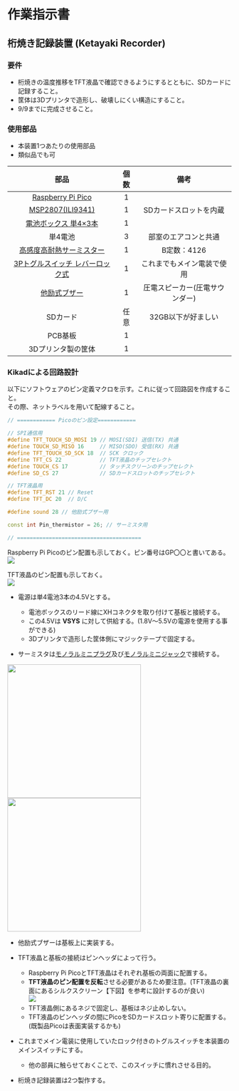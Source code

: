 # 作業指示書

## 桁焼き記録装置 (Ketayaki Recorder)

### 要件
- 桁焼きの温度推移をTFT液晶で確認できるようにするとともに、SDカードに記録すること。
- 筐体は3Dプリンタで造形し、破壊しにくい構造にすること。
- 9/9までに完成させること。

### 使用部品
- 本装置1つあたりの使用部品
- 類似品でも可

|部品|個数|備考|
|:--:|:--:|:--:|
|[Raspberry Pi Pico](https://akizukidenshi.com/catalog/g/g116132/)|1||
|[MSP2807(ILI9341)](https://akizukidenshi.com/catalog/g/g116265/)|1|SDカードスロットを内蔵|
|[電池ボックス 単4×3本](https://akizukidenshi.com/catalog/g/g103196/)|1||
|単4電池|3|部室のエアコンと共通|
|[高感度高耐熱サーミスター](https://akizukidenshi.com/catalog/g/g111896/)|1|B定数：4126|
|[3Pトグルスイッチ レバーロック式](https://akizukidenshi.com/catalog/g/g112710/)|1|これまでもメイン電装で使用|
|[他励式ブザー](https://akizukidenshi.com/catalog/g/g104118/)|1|圧電スピーカー(圧電サウンダー)|
|SDカード|任意|32GB以下が好ましい|
|PCB基板|1||
|3Dプリンタ製の筐体|1||

### Kikadによる回路設計
以下にソフトウェアのピン定義マクロを示す。これに従って回路図を作成すること。  
その際、ネットラベルを用いて配線すること。

```cpp
// ============ Picoのピン設定============

// SPI通信用
#define TFT_TOUCH_SD_MOSI 19 // MOSI(SDI) 送信(TX) 共通
#define TOUCH_SD_MISO 16     // MISO(SDO) 受信(RX) 共通
#define TFT_TOUCH_SD_SCK 18  // SCK クロック
#define TFT_CS 22            // TFT液晶のチップセレクト
#define TOUCH_CS 17          // タッチスクリーンのチップセレクト
#define SD_CS 27             // SDカードスロットのチップセレクト

// TFT液晶用
#define TFT_RST 21 // Reset 
#define TFT_DC 20  // D/C

#define sound 28 // 他励式ブザー用

const int Pin_thermistor = 26; // サーミスタ用

// =======================================
```

Raspberry Pi Picoのピン配置も示しておく。ピン番号はGP〇〇と書いてある。  
<img src="https://res.cloudinary.com/zenn/image/fetch/s--nzJFdVY2--/c_limit%2Cf_auto%2Cfl_progressive%2Cq_auto%2Cw_1200/https://storage.googleapis.com/zenn-user-upload/deployed-images/8f8bb113d297d40f9cb9f24d.png%3Fsha%3D4f37de9c32dbf24ed7731598711163e7c438f3ee">

TFT液晶のピン配置も示しておく。  
<img src="https://tamanegi-digick.com/wp-content/uploads/2024/05/ili9341_pin.jpg">

- 電源は単4電池3本の4.5Vとする。
  - 電池ボックスのリード線にXHコネクタを取り付けて基板と接続する。
  - この4.5Vは **VSYS** に対して供給する。(1.8V〜5.5Vの電源を使用する事ができる)
  - 3Dプリンタで造形した筐体側にマジックテープで固定する。

- サーミスタは[モノラルミニプラグ](https://akizukidenshi.com/catalog/g/g112523/)及び[モノラルミニジャック](https://akizukidenshi.com/catalog/g/g112524/)で接続する。  
<img width="300px" src="https://akizukidenshi.com/img/goods/3/112523.jpg">
<img width="300px" src="https://akizukidenshi.com/img/goods/L/109060.jpg">

- 他励式ブザーは基板上に実装する。

- TFT液晶と基板の接続はピンヘッダによって行う。
  - Raspberry Pi PicoとTFT液晶はそれぞれ基板の両面に配置する。
  - **TFT液晶のピン配置を反転**させる必要があるため要注意。(TFT液晶の裏面にあるシルクスクリーン【下図】を参考に設計するのが良い)  
  ![](https://abacasstorageaccnt.blob.core.windows.net/cirkit/1d8ef4dc-d8a3-425d-96df-f8d4e71a26b5.jpg)
  - TFT液晶側にあるネジで固定し、基板はネジ止めしない。
  - TFT液晶のピンヘッダの間にPicoをSDカードスロット寄りに配置する。(既製品Picoは表面実装するかも)

- これまでメイン電装に使用していたロック付きのトグルスイッチを本装置のメインスイッチにする。
  - 他の部員に触らせておくことで、このスイッチに慣れさせる目的。

- 桁焼き記録装置は2つ製作する。

